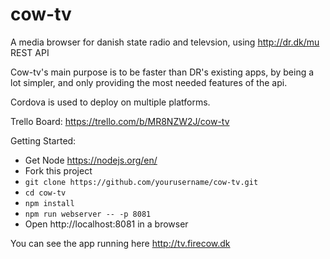# cow-tv
A media browser for danish state radio and televsion, using http://dr.dk/mu REST API

Cow-tv's main purpose is to be faster than DR's existing apps, by being a lot simpler, and only providing the most needed features of the api.

Cordova is used to deploy on multiple platforms.

Trello Board:
https://trello.com/b/MR8NZW2J/cow-tv

Getting Started:
- Get Node https://nodejs.org/en/
- Fork this project
- `git clone https://github.com/yourusername/cow-tv.git`
- `cd cow-tv`
- `npm install`
- `npm run webserver -- -p 8081`
- Open http://localhost:8081 in a browser


You can see the app running here http://tv.firecow.dk
